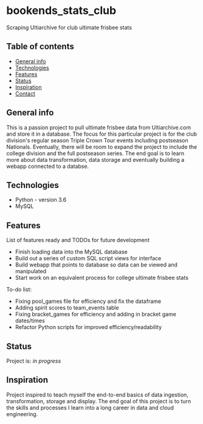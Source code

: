 # bookends_stats_club
Scraping Ultiarchive for club ultimate frisbee stats

## Table of contents
* [General info](#general-info)
* [Technologies](#technologies)
* [Features](#features)
* [Status](#status)
* [Inspiration](#inspiration)
* [Contact](#contact)

## General info
This is a passion project to pull ultimate frisbee data from Ultiarchive.com and store it in a database.
The focus for this particular project is for the club division's regular season Triple Crown Tour events including postseason Nationals.
Eventually, there will be room to expand the project to include the college division and the full postseason series.
The end goal is to learn more about data transformation, data storage and eventually building a webapp connected to a databse.

## Technologies
* Python - version 3.6
* MySQL

## Features
List of features ready and TODOs for future development
* Finish loading data into the MySQL database
* Build out a series of custom SQL script views for interface
* Build webapp that points to database so data can be viewed and manipulated
* Start work on an equivalent process for college ultimate frisbee stats

To-do list:
* Fixing pool_games file for efficiency and fix the dataframe
* Adding spirit scores to team_events table
* Fixing bracket_games for efficiency and adding in bracket game dates/times
* Refactor Python scripts for improved efficiency/readability

## Status
Project is: _in progress_

## Inspiration
Project inspired to teach myself the end-to-end basics of data ingestion, transformation, storage and display. 
The end goal of this project is to turn the skills and processes I learn into a long career in data and cloud engineering.
